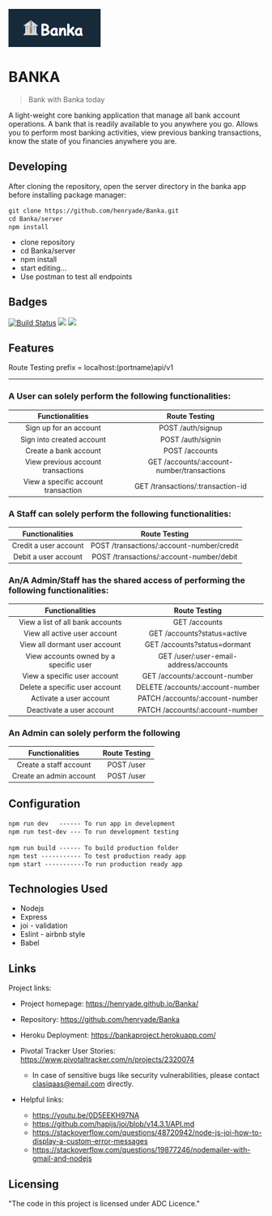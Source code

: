 
![Logo of the project](UI/images/banka-logo.png)

# BANKA
> Bank with Banka today

A light-weight core banking application that manage all bank account operations. A bank that is readily available to you anywhere you go. Allows you to perform most banking activities, view previous banking transactions, know the state of you financies anywhere you are.

## Developing

After cloning the repository, open the server directory in the banka app before installing package manager:

```shell
git clone https://github.com/henryade/Banka.git
cd Banka/server
npm install
```

- clone repository
- cd Banka/server
- npm install
- start editing...
- Use postman to test all endpoints

## Badges

[![Build Status](https://travis-ci.com/henryade/Banka.svg?branch=develop)](https://travis-ci.com/henryade/Banka)
<a href="https://codeclimate.com/github/henryade/Banka/maintainability"><img src="https://api.codeclimate.com/v1/badges/30d4b5e07e586ab752cc/maintainability" /></a>
<a href="https://codeclimate.com/github/henryade/Banka/test_coverage"><img src="https://api.codeclimate.com/v1/badges/30d4b5e07e586ab752cc/test_coverage" /></a>

## Features

Route Testing prefix = localhost:(portname)api/v1
***
### A User can solely perform the following functionalities:                               
|Functionalities                         | Route Testing                                |
|:--------------------------------------:|:--------------------------------------------:|
| Sign up for an account                 |POST /auth/signup                             |
| Sign into created account              |POST /auth/signin                             |
| Create a bank account                  |POST /accounts                                |
| View previous account transactions     |GET /accounts/:account-number/transactions    |
| View a specific account transaction    |GET /transactions/:transaction-id             |
  
### A Staff can solely perform the following functionalities:
|Functionalities                         | Route Testing                                |
|:--------------------------------------:|:--------------------------------------------:|
| Credit a user account                  |POST /transactions/:account-number/credit     |
| Debit a user account                   |POST /transactions/:account-number/debit      |

### An/A Admin/Staff has the shared access of performing the following functionalities:
|Functionalities                         | Route Testing                                |
|:--------------------------------------:|:--------------------------------------------:|
|View a list of all bank accounts        |GET /accounts                                 |
|View all active user account            |GET /accounts?status=active                   |
|View all dormant user account           |GET /accounts?status=dormant                  |
|View accounts owned by a specific user  |GET /user/:user-email-address/accounts        |
|View a specific user account            |GET /accounts/:account-number                 |
|Delete a specific user account          |DELETE /accounts/:account-number              |
|Activate a user account                 |PATCH /accounts/:account-number               |
|Deactivate a user account               |PATCH /accounts/:account-number               |

### An Admin can solely perform the following
|Functionalities                         | Route Testing                                |
|:--------------------------------------:|:--------------------------------------------:|
| Create a staff account                 |POST /user                                    |
| Create an admin account                |POST /user                                    |

## Configuration

```
npm run dev   ------ To run app in development
npm run test-dev --- To run development testing

npm run build ------ To build production folder
npm test ----------- To test production ready app
npm start -----------To run production ready app
```

## Technologies Used

*   Nodejs
*   Express
*   joi - validation
*   Eslint - airbnb style
*   Babel 

## Links

Project links:
- Project homepage: https://henryade.github.io/Banka/
- Repository: https://github.com/henryade/Banka
- Heroku Deployment: https://bankaproject.herokuapp.com/
- Pivotal Tracker User Stories: https://www.pivotaltracker.com/n/projects/2320074

  - In case of sensitive bugs like security vulnerabilities, please contact
    clasiqaas@email.com directly.
- Helpful links:
  - https://youtu.be/0D5EEKH97NA
  - https://github.com/hapijs/joi/blob/v14.3.1/API.md
  - https://stackoverflow.com/questions/48720942/node-js-joi-how-to-display-a-custom-error-messages
  - https://stackoverflow.com/questions/19877246/nodemailer-with-gmail-and-nodejs

## Licensing

"The code in this project is licensed under ADC Licence."

